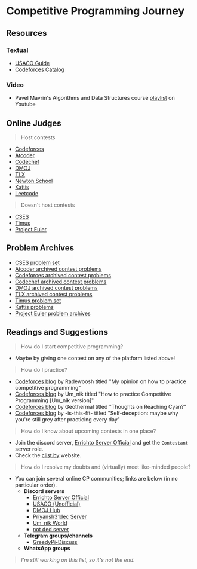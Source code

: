 # Competitive Programming Journey

## Resources

### Textual

-   [USACO Guide](https://usaco.guide)
-   [Codeforces Catalog](https://codeforces.com/catalog)

### Video

-   Pavel Mavrin's Algorithms and Data Structures course [playlist](https://www.youtube.com/playlist?list=PLrS21S1jm43igE57Ye_edwds_iL7ZOAG4) on Youtube

## Online Judges

> Host contests

-   [Codeforces](https://codeforces.com)
-   [Atcoder](https://atcoder.jp)
-   [Codechef](https://www.codechef.com)
-   [DMOJ](https://dmoj.ca)
-   [TLX](https://tlx.toki.id)
-   [Newton School](https://my.newtonschool.co/contest/all)
-   [Kattis](https://open.kattis.com)
-   [Leetcode](https://leetcode.com)

> Doesn't host contests

-   [CSES](https://cses.fi/problemset/list)
-   [Timus](https://acm.timus.ru)
-   [Project Euler](https://projecteuler.net/)

## Problem Archives

-   [CSES problem set](https://cses.fi/problemset/list)
-   [Atcoder archived contest problems](https://kenkoooo.com/atcoder#/table)
-   [Codeforces archived contest problems](https://codeforces.com/problemset)
-   [Codechef archived contest problems](https://www.codechef.com/practice)
-   [DMOJ archived contest problems](https://dmoj.ca/problems)
-   [TLX archived contest problems](https://tlx.toki.id/problems)
-   [Timus problem set](https://acm.timus.ru/problemset.aspx)
-   [Kattis problems](https://open.kattis.com/problems)
-   [Project Euler problem archives](https://projecteuler.net/archives)

## Readings and Suggestions

> How do I start competitive programming?

-   Maybe by giving one contest on any of the platform listed above!

> How do I practice?

-   [Codeforces blog](https://codeforces.com/blog/entry/91114) by Radewoosh titled "My opinion on how to practice competitive programming"
-   [Codeforces blog](https://codeforces.com/blog/entry/98806) by Um_nik titled "How to practice Competitive Programming [Um_nik version]"
-   [Codeforces blog](https://codeforces.com/blog/entry/101561) by Geothermal titled "Thoughts on Reaching Cyan?"
-   [Codeforces blog](https://codeforces.com/blog/entry/98621) by -is-this-fft- titled "Self-deception: maybe why you're still grey after practicing every day"

> How do I know about upcoming contests in one place?

-   Join the discord server, [Errichto Server Official](https://discord.gg/pRBBvPdT5k) and get the `Contestant` server role.
-   Check the [clist.by](https://clist.by) website.

> How do I resolve my doubts and (virtually) meet like-minded people?

-   You can join several online CP communities; links are below (in no particular order).
    -   **Discord servers**
        -   [Errichto Server Official](https://discord.gg/pRBBvPdT5k)
        -   [USACO (Unofficial)](https://discord.gg/bessMBe)
        -   [DMOJ Hub](https://discordapp.com/invite/EgJVpxz)
        -   [Priyansh31dec Server](https://discord.gg/rTEXMkaeKy)
        -   [Um_nik World](https://discord.gg/Bvpfqp4A9x)
        -   [not ded server](https://discord.gg/yGugDv4tdd)
    -   **Telegram groups/channels**
        -   [GreedyPi-Discuss](https://t.me/+TJaC_M4dzrV5zHlT)
    -   **WhatsApp groups**

> _I'm still working on this list, so it's not the end._

